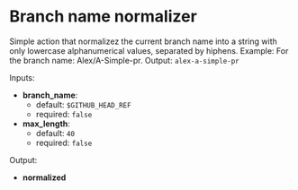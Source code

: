 # Branch name normalizer

Simple action that normalizez the current branch name into a string with only lowercase alphanumerical values, separated by hiphens.
Example: For the branch name: Alex/A-Simple-pr. Output: `alex-a-simple-pr`

Inputs:

- **branch_name**:
    - default: `$GITHUB_HEAD_REF`
    - required: `false`
- **max_length**:
    - default: `40`
    - required: `false`

Output:

- **normalized**